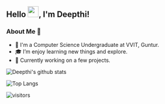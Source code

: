<!---
deepthiinduri/deepthiinduri is a ✨ special ✨ repository because its `README.md` (this file) appears on your GitHub profile.
You can click the Preview link to take a look at your changes.
--->
## Hello <img src="https://github.com/TheDudeThatCode/TheDudeThatCode/blob/master/Assets/Hi.gif" width="29px">, I'm Deepthi!

### About Me 🚀

- 👀 I'm a Computer Science Undergraduate at VVIT, Guntur.
- 🎓 I’m enjoy learning new things and explore.
- 👧 Currently working on a few projects.


![Deepthi's github stats](https://github-readme-stats.vercel.app/api?username=deepthiinduri&show_icons=true&hide_border=true)

![Top Langs](https://github-readme-stats.vercel.app/api/top-langs/?username=deepthiinduri&layout=compact&hide_border=true)

![visitors](https://visitor-badge.laobi.icu/badge?page_id=deepthiinduri.deepthiinduri)
